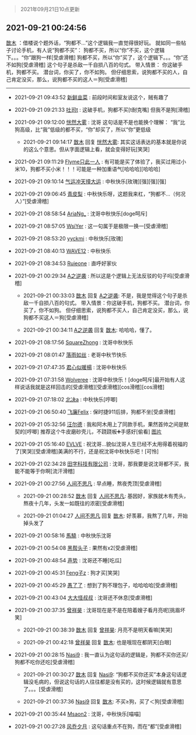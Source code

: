 > 2021年09月21日10点更新
<link rel="stylesheet" href="https://cdn.jsdelivr.net/gh/taotie6/sampleJSON@main/css/photo_show.css">
<meta name="referrer" content="no-referrer" />


 ## 2021-09-21 00:24:56 

 [㪚木](https://www.coolapk.com/feed/30139301?shareKey=NjczNjYwNzNiNDRkNjE0OGJmNWE~) ：借楼说个题外话，“狗都不…”这个逻辑我一直觉得很好玩。
就如同一些帖子讨论手机，有人说“狗都不买”：
狗都不买，所以“你”不买，这个逻辑下。。。“你”跟狗一样[受虐滑稽]
狗都不买，所以“你”买了，这个逻辑下。。。“你”还不如狗[受虐滑稽]
这个句子是杀敌一千自损八百的句式。<!--break-->
带入情景：
你这破手机，狗都不买。
潜台词，你买了，你不如狗。
但仔细思索，说狗都不买的人，自己肯定没买，那么，说狗都不买的这人＝狗[受虐滑稽] 

<div class="album">
</div>

 ------- 

- 2021-09-21 09:43:52 [新鲜韭菜](uid=1735035) : 前段时间和室友说这个，贼有趣了 

- 2021-09-21 09:21:33 [吐司t](uid=3079076) : 这破手机，狗都不买[t耐克嘴]
但我不是狗[滑稽] 

- 2021-09-21 09:12:00 [恍然大雾](uid=1849331) : 沈哥 这句话是不是也能换个理解： “我”比狗高级，比“我”低级的都不买，“你”却买了，所以“你”更低级 

    - 2021-09-21 09:14:17 [㪚木](uid=1081091) 回复 [恍然大雾](uid=1849331): 其实这话表达的基本就是你说的这么个意思。但从字面逻辑上看，就会变得好玩[笑哭] 

- 2021-09-21 09:11:29 [Flyme只此一人](uid=1894693) : 有可能是买了体验了，我买过用过小米10，狗都不买小米！！！可能是一种加重语气[哈哈哈][哈哈哈] 

- 2021-09-21 09:10:14 [气运冲天撞大运](uid=3158661) : 中秋快乐[玫瑰][强][强][强] 

- 2021-09-21 09:06:45 [青皮梨](uid=1109281) : 中秋快乐呀，这题我来杠，“狗都不...（何况人）”[受虐滑稽] 

- 2021-09-21 08:58:54 [AriaNg_](uid=3504887) : 沈哥中秋快乐[doge呵斥] 

- 2021-09-21 08:57:05 [WsiYer](uid=3832235) : 这一句属于是极限一换一[受虐滑稽] 

- 2021-09-21 08:53:20 [yyckmi](uid=2884622) : 中秋快乐[玫瑰] 

- 2021-09-21 08:40:13 [WAVE12](uid=6134083) : 中秋快乐 

- 2021-09-21 08:34:53 [Ruieone](uid=2476579) : 直呼好家伙 

- 2021-09-21 00:29:34 [A之逆袭](uid=948556) : 所以这是个逻辑上无法反驳的句子吗[受虐滑稽] 

    - 2021-09-21 00:33:03 [㪚木](uid=1081091) 回复 [A之逆袭](uid=948556): 不是，我是觉得这个句子是杀敌一千自损八百的句式。
带入情景：你这破手机，狗都不买。
潜台词，你买了，你不如狗。
但仔细思索，说狗都不买人，自己肯定没买，那么，说狗都不买这人＝狗[受虐滑稽] 

    - 2021-09-21 00:34:11 [A之逆袭](uid=948556) 回复 [㪚木](uid=1081091): 哈哈哈，懂了。 

- 2021-09-21 08:17:56 [SquareZhong](uid=1351078) : 沈哥中秋快乐 

- 2021-09-21 08:01:47 [落雨如丝](uid=171765) : 老哥中秋节快乐 

- 2021-09-21 07:47:35 [君心似暖楊](uid=3303409) : 沈哥中秋快乐 

- 2021-09-21 07:31:58 [Wolveree](uid=3291395) : 沈哥中秋快乐！[doge呵斥]最开始有人这样说话我就是这样回击的[受虐滑稽][受虐滑稽][cos滑稽][cos滑稽] 

- 2021-09-21 07:18:02 [北决a](uid=1918537) : 中秋快乐[哼唧] 

- 2021-09-21 06:50:40 [飞廉Felix](uid=900024) : 保时捷911后排，狗都不坐[受虐滑稽] 

- 2021-09-21 05:32:56 [汪尔德](uid=1595236) : 我和阿木用上了同款手机，果然首帅之间是默契的[哼唧] 推荐这个牛皮磨砂壳儿，不跷跷板➕手感好[偷看] [图片](http://image.coolapk.com/feed/2021/0921/05/1595236_4596a3eb_3575_1858@1824x2757.jpeg)

- 2021-09-21 05:16:40 [EVLVE](uid=624501) : 祝沈哥...貌似沈哥人生已经不太用得着祝福的了[笑哭][受虐滑稽]美满的不行，还是祝沈哥中秋快乐吧！[可怜] 

- 2021-09-21 02:34:28 [田字科技有限公司](uid=2891008) : 沈哥，那我要是说沈哥都不买，我能不能等于你啊[流汗滑稽] 

- 2021-09-21 00:27:56 [人间不思凡](uid=2080265) : 早点睡，熬夜秃顶[受虐滑稽] 

    - 2021-09-21 00:28:52 [㪚木](uid=1081091) 回复 [人间不思凡](uid=2080265): 基因好，家族就木有秃头，熬夜十几年，头发一如既往的浓密[受虐滑稽] 

    - 2021-09-21 01:04:27 [人间不思凡](uid=2080265) 回复 [㪚木](uid=1081091): 好羡慕，我熬了几年，开始掉头发了 

- 2021-09-21 00:58:16 [馬驍](uid=3270825) : 中秋快乐沈哥 

- 2021-09-21 00:54:08 [黑帮头子](uid=2838832) : 果然有x2[受虐滑稽] 

- 2021-09-21 00:48:54 [声势](uid=2225893) : 沈哥还不睡[吃瓜] 

- 2021-09-21 00:45:31 [Feng子z](uid=3583065) : 狗才买[笑哭] 

- 2021-09-21 00:45:29 [愚了了](uid=734193) : 想到了狗不理包子，哈哈哈哈[受虐滑稽] 

- 2021-09-21 00:43:04 [大大怪叔叔](uid=956235) : 沈哥还不休息[受虐滑稽] 

- 2021-09-21 00:37:35 [曾祥昊](uid=6695078) : 沈哥现在是不是在陪着嫂子看月亮呢[挑眉坏笑] 

    - 2021-09-21 00:38:39 [㪚木](uid=1081091) 回复 [曾祥昊](uid=6695078): 月亮不是明天看嘛[笑哭] 

    - 2021-09-21 00:42:18 [曾祥昊](uid=6695078) 回复 [㪚木](uid=1081091): 也是哦现在都阴天[白眼] 

- 2021-09-21 00:28:15 [Nasi9](uid=2003986) : 我一直认为这句话的逻辑是，狗都不买你还买/狗都不吃你还吃[受虐滑稽] 

    - 2021-09-21 00:30:27 [㪚木](uid=1081091) 回复 [Nasi9](uid=2003986): “狗都不买你还买”本身这句话逻辑没毛病的，但说这句话的人往往都是没有买的，这时候逻辑就有意思了。。。[受虐滑稽] 

    - 2021-09-21 00:37:36 [Nasi9](uid=2003986) 回复 [㪚木](uid=1081091): 不买≥狗，买了＜狗[受虐滑稽] 

- 2021-09-21 00:35:44 [Msaon2](uid=3407679) : 沈哥，中秋快乐[喵喵] 

- 2021-09-21 00:27:28 [风乔夕月](uid=2725527) : 这句话重点不在狗，而在“都”[受虐滑稽] 

